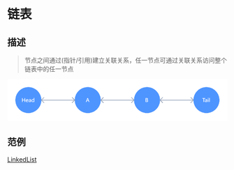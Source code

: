 # 链表

## 描述
>节点之间通过(指针/引用)建立关联关系，任一节点可通过关联关系访问整个链表中的任一节点

![链表](../image/链表.png)

## 范例

[LinkedList](../源码解析/集合源码解析/LinkedList源码解析.md ':include')